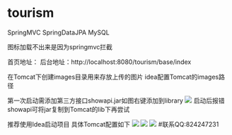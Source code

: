 # tourism
SpringMVC SpringDataJPA MySQL

图标加载不出来是因为springmvc拦截

首页地址：
后台地址：http://localhost:8080/tourism/base/index

在Tomcat下创建images目录用来存放上传的图片 idea配置Tomcat的images路径

第一次启动需添加第三方接口showapi.jar如图右键添加到library
![](https://github.com/jwwam/tourism/blob/master/src/main/webapp/images/addjar1.png)
启动后报错showapi可将jar复制到Tomcat的lib下再尝试

推荐使用Idea启动项目
具体Tomcat配置如下
![](https://github.com/jwwam/tourism/blob/master/src/main/webapp/images/imageUpload1.png)
![](https://github.com/jwwam/tourism/blob/master/src/main/webapp/images/imageUpload2.png)
![](https://github.com/jwwam/tourism/blob/master/src/main/webapp/images/imageUpload3.png)
#联系QQ:824247231